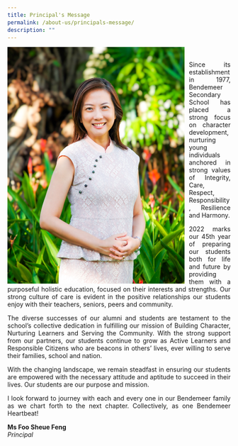 ```yaml
---
title: Principal's Message
permalink: /about-us/principals-message/
description: ""
---
```

<p style="float:left; margin: 0 10px 0px 0">
<img src="/images/Aboutus/principal-hiress.jpg" alt="Principal" style="width:400px" /></p>
<br>

<p style="text-align:justify">
Since its establishment in 1977, Bendemeer Secondary School has placed a strong focus on character development, nurturing young individuals anchored in strong values of Integrity, Care, Respect, Responsibility, Resilience and Harmony.</p>
<p style="text-align:justify">
2022 marks our 45th year of preparing our students both for life and future by providing them with a purposeful holistic education, focused on their interests and strengths. Our strong culture of care is evident in the positive relationships our students enjoy with their teachers, seniors, peers and community.</p>
<p style="text-align:justify">
The diverse successes of our alumni and students are testament to the school’s collective dedication in fulfilling our mission of Building Character, Nurturing Learners and Serving the Community. With the strong support from our partners, our students continue to grow as Active Learners and Responsible Citizens who are beacons in others’ lives, ever willing to serve their families, school and nation.</p>
<p style="text-align:justify">
With the changing landscape, we remain steadfast in ensuring our students are empowered with the necessary attitude and aptitude to succeed in their lives. Our students are our purpose and mission. </p>
<p style="text-align:justify">
I look forward to journey with each and every one in our Bendemeer family as we chart forth to the next chapter. Collectively, as one Bendemeer Heartbeat!</p>


**Ms Foo Sheue Feng** 
<br>*Principal*